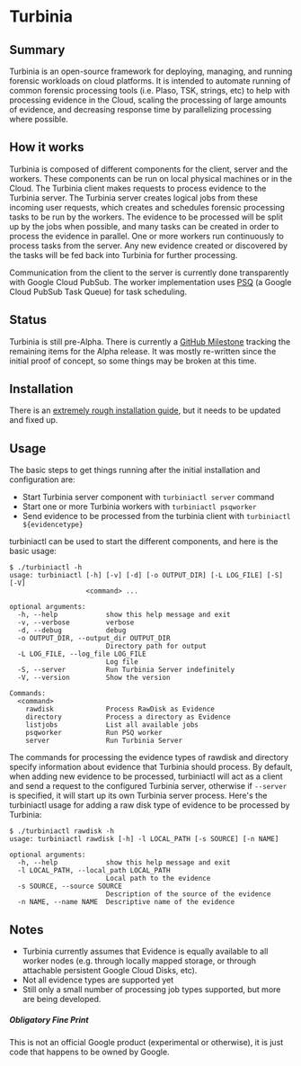 # Turbinia

## Summary
Turbinia is an open-source framework for deploying, managing, and running forensic workloads on cloud platforms.  It is intended to automate running of common forensic processing tools (i.e. Plaso, TSK, strings, etc) to help with processing evidence in the Cloud, scaling the processing of large amounts of evidence, and decreasing response time by parallelizing processing where possible.

## How it works
Turbinia is composed of different components for the client, server and the workers.  These components can be run on local physical machines or in the Cloud.  The Turbinia client makes requests to process evidence to the Turbinia server.  The Turbinia server creates logical jobs from these incoming user requests, which creates and schedules forensic processing tasks to be run by the workers.  The evidence to be processed will be split up by the jobs when possible, and many tasks can be created in order to process the evidence in parallel.  One or more workers run continuously to process tasks from the server.  Any new evidence created or discovered by the tasks will be fed back into Turbinia for further processing.

Communication from the client to the server is currently done transparently with Google Cloud PubSub.  The worker implementation uses [PSQ](https://github.com/GoogleCloudPlatform/psq) (a Google Cloud PubSub Task Queue) for task scheduling.

## Status
Turbinia is still pre-Alpha.  There is currently a [GitHub Milestone](https://github.com/google/turbinia/milestone/1) tracking the remaining items for the Alpha release.  It was mostly re-written since the initial proof of concept, so some things may be broken at this time.

## Installation
There is an [extremely rough installation guide](docs/install.md), but it needs to be updated and fixed up.

## Usage
The basic steps to get things running after the initial installation and configuration are:
* Start Turbinia server component with ```turbiniactl server``` command
* Start one or more Turbinia workers with ```turbiniactl psqworker```
* Send evidence to be processed from the turbinia client with ```turbiniactl ${evidencetype}```

turbiniactl can be used to start the different components, and here is the basic usage:
```
$ ./turbiniactl -h
usage: turbiniactl [-h] [-v] [-d] [-o OUTPUT_DIR] [-L LOG_FILE] [-S] [-V]
                   <command> ...

optional arguments:
  -h, --help            show this help message and exit
  -v, --verbose         verbose
  -d, --debug           debug
  -o OUTPUT_DIR, --output_dir OUTPUT_DIR
                        Directory path for output
  -L LOG_FILE, --log_file LOG_FILE
                        Log file
  -S, --server          Run Turbinia Server indefinitely
  -V, --version         Show the version

Commands:
  <command>
    rawdisk             Process RawDisk as Evidence
    directory           Process a directory as Evidence
    listjobs            List all available jobs
    psqworker           Run PSQ worker
    server              Run Turbinia Server
```

The commands for processing the evidence types of rawdisk and directory specify information about evidence that Turbinia should process. By default, when adding new evidence to be processed, turbiniactl will act as a client and send a request to the configured Turbinia server, otherwise if ```--server``` is specified, it will start up its own Turbinia server process.  Here's the turbiniactl usage for adding a raw disk type of evidence to be processed by Turbinia:
```
$ ./turbiniactl rawdisk -h
usage: turbiniactl rawdisk [-h] -l LOCAL_PATH [-s SOURCE] [-n NAME]

optional arguments:
  -h, --help            show this help message and exit
  -l LOCAL_PATH, --local_path LOCAL_PATH
                        Local path to the evidence
  -s SOURCE, --source SOURCE
                        Description of the source of the evidence
  -n NAME, --name NAME  Descriptive name of the evidence
```

## Notes
* Turbinia currently assumes that Evidence is equally available to all worker nodes (e.g. through locally mapped storage, or through attachable persistent Google Cloud Disks, etc).
* Not all evidence types are supported yet
* Still only a small number of processing job types supported, but more are being developed.

##### Obligatory Fine Print
This is not an official Google product (experimental or otherwise), it is just code that happens to be owned by Google.
